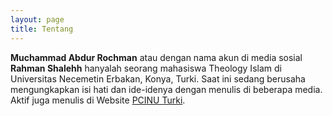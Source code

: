 ```yaml
---
layout: page
title: Tentang
---
```


**Muchammad Abdur Rochman** atau dengan nama akun di media sosial **Rahman Shalehh** hanyalah seorang mahasiswa Theology Islam di Universitas Necemetin Erbakan, Konya, Turki. Saat ini sedang berusaha mengungkapkan isi hati dan ide-idenya dengan menulis di beberapa media. Aktif juga menulis di Website [PCINU Turki](https://www.pcinuturki.org/).
